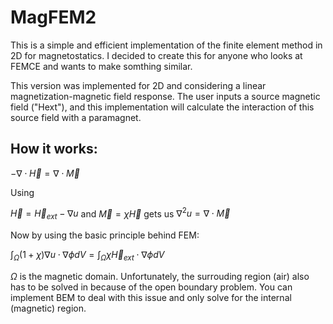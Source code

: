 # MagFEM2
This is a simple and efficient implementation of the finite element method in 2D for magnetostatics. I decided to create this for anyone who looks at FEMCE and wants to make somthing similar. 

This version was implemented for 2D and considering a linear magnetization-magnetic field response. The user inputs a source magnetic field ("Hext"), and this implementation will calculate the interaction of this source field with a paramagnet.

## How it works:

$-\nabla \cdot \vec{H} = \nabla \cdot \vec{M}$ 

Using

$\vec{H} = \vec{H}_{ext} - \nabla u$ and $\vec{M} = \chi \vec{H}$ gets us $\nabla^2 u = \nabla \cdot \vec{M}$

Now by using the basic principle behind FEM:

$\int_\Omega (1+\chi)\nabla u \cdot \nabla \phi dV = \int_\Omega \chi \vec{H}_{ext} \cdot \nabla \phi dV$

$\Omega$ is the magnetic domain. Unfortunately, the surrouding region (air) also has to be solved in because of the open boundary problem. You can implement BEM to deal with this issue and only solve for the internal (magnetic) region.
